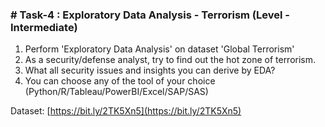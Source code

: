 ### # Task-4 : Exploratory Data Analysis - Terrorism (Level - Intermediate)
1. Perform 'Exploratory Data Analysis' on dataset 'Global Terrorism'
2. As a security/defense analyst, try to find out the hot zone of terrorism.
3. What all security issues and insights you can derive by EDA?
4. You can choose any of the tool of your choice (Python/R/Tableau/PowerBI/Excel/SAP/SAS)

Dataset: [https://bit.ly/2TK5Xn5](https://bit.ly/2TK5Xn5)

